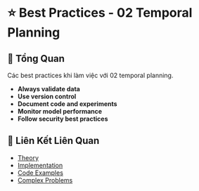 # ⭐ Best Practices - 02 Temporal Planning

## 🎯 Tổng Quan

Các best practices khi làm việc với 02 temporal planning.

- **Always validate data**
- **Use version control**
- **Document code and experiments**
- **Monitor model performance**
- **Follow security best practices**

## 🔗 Liên Kết Liên Quan

- [Theory](./THEORY_02_temporal_planning.md)
- [Implementation](./IMPLEMENTATION_02_temporal_planning.md)
- [Code Examples](./CODE_EXAMPLES_02_temporal_planning.md)
- [Complex Problems](./COMPLEX_PROBLEMS.md)
